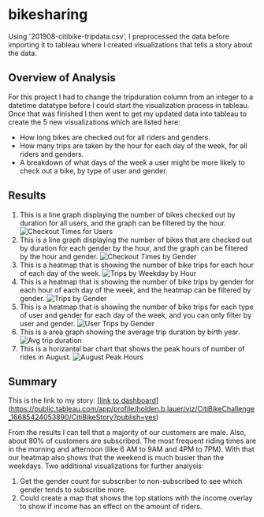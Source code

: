 # bikesharing
Using '201908-citibike-tripdata.csv', I preprocessed the data before importing it to tableau where I created visualizations that tells a story about the data.
## Overview of Analysis
For this project I had to change the tripduration column from an integer to a datetime datatype before I could start the visualization process in tableau. Once that was finished I then went to get my updated data into tableau to create the 5 new visualizations which are listed here:
- How long bikes are checked out for all riders and genders.
- How many trips are taken by the hour for each day of the week, for all riders and genders.
- A breakdown of what days of the week a user might be more likely to check out a bike, by type of user and gender.
## Results
1. This is a line graph displaying the number of bikes checked out by duration for all users, and the graph can be filtered by the hour.
![Checkout Times for Users](https://user-images.githubusercontent.com/110861876/202020113-2ca3fa0d-8f42-4537-a068-188035dd7562.png)
2. This is a line graph displaying the number of bikes that are checked out by duration for each gender by the hour, and the graph can be filtered by the hour and gender.
![Checkout Times by Gender](https://user-images.githubusercontent.com/110861876/202020793-5f06c7ef-f20f-4143-b177-cce48456f8b7.png)
3. This is a heatmap that is showing the number of bike trips for each hour of each day of the week.
![Trips by Weekday by Hour](https://user-images.githubusercontent.com/110861876/202021030-6a6def01-c195-4ea0-9f04-873c6aed0f0d.png)
4. This is a heatmap that is showing the number of bike trips by gender for each hour of each day of the week, and the heatmap can be filtered by gender.
![Trips by Gender](https://user-images.githubusercontent.com/110861876/202021148-97f80fca-c566-4033-9c32-75541af836d3.png)
5. This is a heatmap that is showing the number of bike trips for each type of user and gender for each day of the week, and you can only filter by user and gender.
![User Trips by Gender](https://user-images.githubusercontent.com/110861876/202021273-cb39d18f-f014-4f57-970f-e61f12385480.png)
6. This is a area graph showing the average trip duration by birth year.
![Avg trip duration](https://user-images.githubusercontent.com/110861876/202021437-14aff0be-a3d7-4392-8391-ec5e053c995b.png)
7. This is a horizantal bar chart that shows the peak hours of number of rides in August.
![August Peak Hours](https://user-images.githubusercontent.com/110861876/202021614-1afe85e7-c78b-4690-a5a8-5de60d183225.png)
## Summary
This is the link to my story:
[[link to dashboard]((https://public.tableau.com/app/profile/holden.b.lauer/viz/CitiBikeChallenge_16685424053890/CitiBikeStory?publish=yes))](https://public.tableau.com/app/profile/holden.b.lauer/viz/CitiBikeChallenge_16685424053890/CitiBikeStory?publish=yes)

From the results I can tell that a majority of our customers are male. Also, about 80% of customers are subscribed. The most frequent riding times are in the morning and afternoon (like 6 AM to 9AM and 4PM to 7PM). With that our heatmap also shows that the weekend is much busier than the weekdays.
Two additional visualizations for further analysis:
1. Get the gender count for subscriber to non-subscribed to see which gender tends to subscribe more.
2. Could create a map that shows the top stations with the income overlay to show if income has an effect on the amount of riders.
